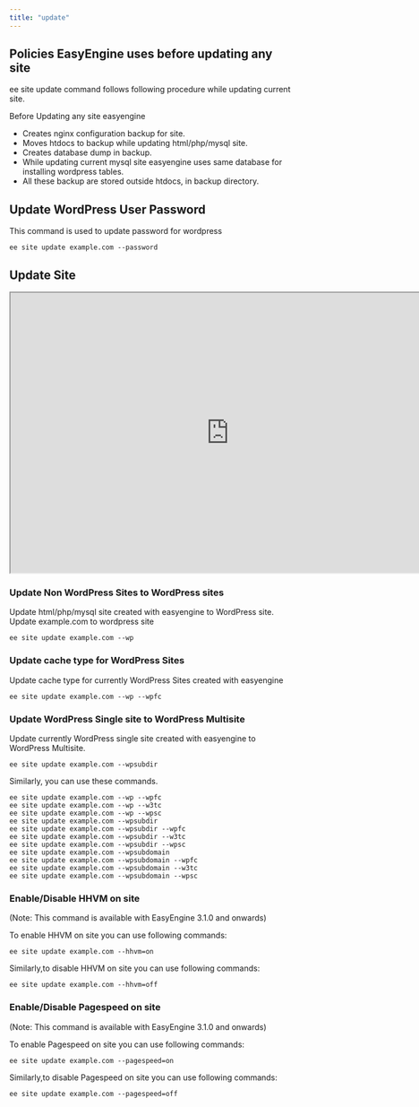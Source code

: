 ```yaml
---
title: "update"
---
```

## Policies EasyEngine uses before updating any site
ee site update command follows following procedure while updating current site.

Before Updating any site easyengine

- Creates nginx configuration backup for site.
- Moves htdocs to backup while updating html/php/mysql site.
- Creates database dump in backup.
- While updating current mysql site easyengine uses same database for installing wordpress tables.
- All these backup are stored outside htdocs, in backup directory.

## Update WordPress User Password
This command is used to update password for wordpress

	ee site update example.com --password

## Update Site
<iframe src="https://docs.google.com/spreadsheets/d/1n-yofh39TCb3ISFB5n5yEWPATnps6_-3kMJJNgaMMOM/pubhtml?widget=true&amp;headers=false" width="780" height="500"></iframe>

### Update Non WordPress Sites to WordPress sites
Update html/php/mysql site created with easyengine to WordPress site.
Update example.com to wordpress site

	ee site update example.com --wp

### Update cache type for WordPress Sites
Update cache type for currently WordPress Sites created with easyengine

	ee site update example.com --wp --wpfc

### Update WordPress Single site to WordPress Multisite
Update currently WordPress single site created with easyengine to WordPress Multisite.

	ee site update example.com --wpsubdir


Similarly, you can use these commands.

	ee site update example.com --wp --wpfc
	ee site update example.com --wp --w3tc
	ee site update example.com --wp --wpsc
	ee site update example.com --wpsubdir
	ee site update example.com --wpsubdir --wpfc
	ee site update example.com --wpsubdir --w3tc
	ee site update example.com --wpsubdir --wpsc
	ee site update example.com --wpsubdomain
	ee site update example.com --wpsubdomain --wpfc
	ee site update example.com --wpsubdomain --w3tc
	ee site update example.com --wpsubdomain --wpsc


### Enable/Disable HHVM on site

(Note: This command is available with EasyEngine 3.1.0 and onwards)

To enable HHVM on site you can use following commands:

	ee site update example.com --hhvm=on

Similarly,to disable HHVM on site you can use following commands:

	ee site update example.com --hhvm=off


### Enable/Disable Pagespeed on site

(Note: This command is available with EasyEngine 3.1.0 and onwards)

To enable Pagespeed on site you can use following commands:

	ee site update example.com --pagespeed=on

Similarly,to disable Pagespeed on site you can use following commands:

	ee site update example.com --pagespeed=off


